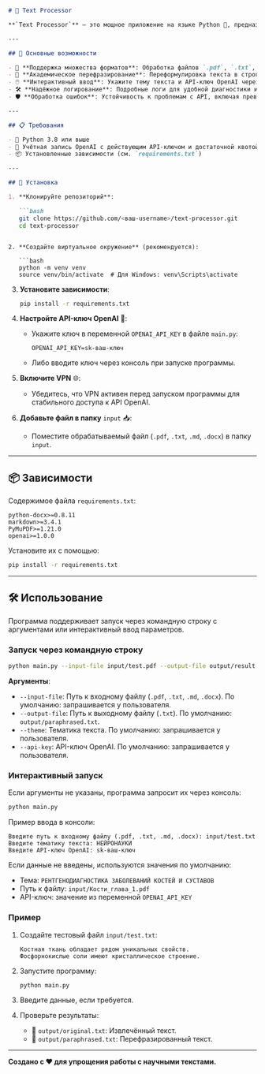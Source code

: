 ```markdown
# 📝 Text Processor

**`Text Processor`** — это мощное приложение на языке Python 🐍, предназначенное для извлечения текста из файлов различных форматов (`.pdf`, `.txt`, `.md`, `.docx`) и перефразирования его в академическом стиле с использованием API OpenAI. Извлечённый текст сохраняется в `output/original.txt`, а перефразированный — в `output/paraphrased.txt`. Инструмент идеально подходит для исследователей, студентов и профессионалов, которым нужно переформулировать научные тексты, сохраняя их смысл и формальный тон. ✨

---

## 🌟 Основные возможности

- 📂 **Поддержка множества форматов**: Обработка файлов `.pdf`, `.txt`, `.md` и `.docx`.
- 📖 **Академическое перефразирование**: Переформулировка текста в строгом академическом стиле с использованием модели `gpt-4o` от OpenAI, с сохранением научной терминологии и структуры.
- 🖱️ **Интерактивный ввод**: Укажите тему текста и API-ключ OpenAI через аргументы командной строки или консоль.
- 🛠️ **Надёжное логирование**: Подробные логи для удобной диагностики и отладки.
- 🛡️ **Обработка ошибок**: Устойчивость к проблемам с API, включая превышение лимитов и недостаток квоты.

---

## 📋 Требования

- 🐍 Python 3.8 или выше
- 🔑 Учётная запись OpenAI с действующим API-ключом и достаточной квотой токенов
- 📦 Установленные зависимости (см. `requirements.txt`)

---

## 🚀 Установка

1. **Клонируйте репозиторий**:

   ```bash
   git clone https://github.com/<ваш-username>/text-processor.git
   cd text-processor
```
```

2. **Создайте виртуальное окружение** (рекомендуется):

   ```bash
   python -m venv venv
   source venv/bin/activate  # Для Windows: venv\Scripts\activate
   ```

3. **Установите зависимости**:

   ```bash
   pip install -r requirements.txt
   ```

4. **Настройте API-ключ OpenAI** 🔐:

   - Укажите ключ в переменной `OPENAI_API_KEY` в файле `main.py`:

     ```plaintext
     OPENAI_API_KEY=sk-ваш-ключ
     ```

   - Либо вводите ключ через консоль при запуске программы.

5. **Включите VPN** 🌐:

   - Убедитесь, что VPN активен перед запуском программы для стабильного доступа к API OpenAI.

6. **Добавьте файл в папку** `input` 📥:

   - Поместите обрабатываемый файл (`.pdf`, `.txt`, `.md`, `.docx`) в папку `input`.

---

## 📦 Зависимости

Содержимое файла `requirements.txt`:

```plaintext
python-docx>=0.8.11
markdown>=3.4.1
PyMuPDF>=1.21.0
openai>=1.0.0
```

Установите их с помощью:

```bash
pip install -r requirements.txt
```

---

## 🛠️ Использование

Программа поддерживает запуск через командную строку с аргументами или интерактивный ввод параметров.

### Запуск через командную строку

```bash
python main.py --input-file input/test.pdf --output-file output/result.txt --theme "НЕЙРОНАУКИ" --api-key "sk-ваш-ключ"
```

**Аргументы**:

- `--input-file`: Путь к входному файлу (`.pdf`, `.txt`, `.md`, `.docx`). По умолчанию: запрашивается у пользователя.
- `--output-file`: Путь к выходному файлу (`.txt`). По умолчанию: `output/paraphrased.txt`.
- `--theme`: Тематика текста. По умолчанию: запрашивается у пользователя.
- `--api-key`: API-ключ OpenAI. По умолчанию: запрашивается у пользователя.

### Интерактивный запуск

Если аргументы не указаны, программа запросит их через консоль:

```bash
python main.py
```

Пример ввода в консоли:

```plaintext
Введите путь к входному файлу (.pdf, .txt, .md, .docx): input/test.txt
Введите тематику текста: НЕЙРОНАУКИ
Введите API-ключ OpenAI: sk-ваш-ключ
```

Если данные не введены, используются значения по умолчанию:

- Тема: `РЕНТГЕНОДИАГНОСТИКА ЗАБОЛЕВАНИЙ КОСТЕЙ И СУСТАВОВ`
- Путь к файлу: `input/Кости_глава_1.pdf`
- API-ключ: значение из переменной `OPENAI_API_KEY`

### Пример

1. Создайте тестовый файл `input/test.txt`:

   ```plaintext
   Костная ткань обладает рядом уникальных свойств.
   Фосфорнокислые соли имеют кристаллическое строение.
   ```

2. Запустите программу:

   ```bash
   python main.py
   ```

3. Введите данные, если требуется.

4. Проверьте результаты:

   - 📄 `output/original.txt`: Извлечённый текст.
   - 📝 `output/paraphrased.txt`: Перефразированный текст.

---


**Создано с ❤️ для упрощения работы с научными текстами.**

```
```

